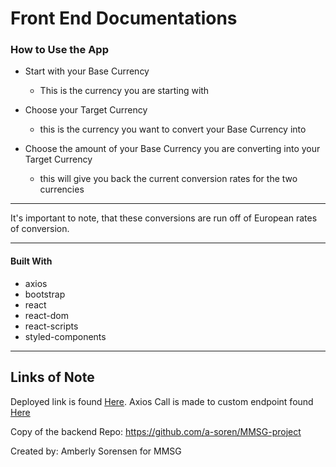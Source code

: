# Front End Documentations #

### How to Use the App ###

* Start with your Base Currency
    * This is the currency you are starting with

* Choose your Target Currency
    * this is the currency you want to convert your Base Currency into

* Choose the amount of your Base Currency you are converting into your Target Currency
    * this will give you back the current conversion rates for the two currencies

- - - -

It's important to note, that these conversions are run off of European rates of conversion. 

- - - -
#### Built With ####
* axios
* bootstrap
* react
* react-dom
* react-scripts
* styled-components

- - - -

## Links of Note ##
Deployed link is found [Here](https://mmsg-fe-mj5zrwshs.now.sh).
Axios Call is made to custom endpoint found [Here](https://mmsg-project.herokuapp.com)

Copy of the backend Repo: https://github.com/a-soren/MMSG-project


Created by: Amberly Sorensen for MMSG
